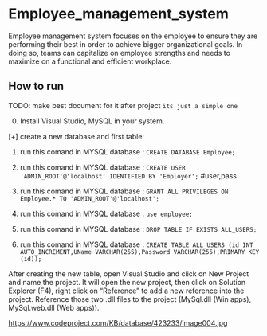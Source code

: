 # Employee_management_system
Employee management system focuses on the employee to ensure they are performing their best in order to achieve bigger organizational goals. In doing so, teams can capitalize on employee strengths and needs to maximize on a functional and efficient workplace.

## How to run

TODO: make best document for it after project `its just a simple one`

0. Install Visual Studio, MySQL in your system.

[+] create a new database and first table:

1. run this comand in MYSQL database : `CREATE DATABASE Employee;`

2. run this comand in MYSQL database : `CREATE USER 'ADMIN_ROOT'@'localhost' IDENTIFIED BY 'Employer';`   #user,pass

3. run this comand in MYSQL database : `GRANT ALL PRIVILEGES ON Employee.* TO 'ADMIN_ROOT'@'localhost';`

4. run this comand in MYSQL database : `use employee;`

5. run this comand in MYSQL database : `DROP TABLE IF EXISTS ALL_USERS;`

6. run this comand in MYSQL database : `CREATE TABLE ALL_USERS (id INT AUTO_INCREMENT,UName VARCHAR(255),Password VARCHAR(255),PRIMARY KEY (id));`

After creating the new table, open Visual Studio and click on New Project and name the project. It will open the new project, then click on Solution Explorer (F4), right click on “Reference” to add a new reference into the project. Reference those two .dll files to the project (MySql.dll (Win apps), MySql.web.dll (Web apps)).

<https://www.codeproject.com/KB/database/423233/image004.jpg>


